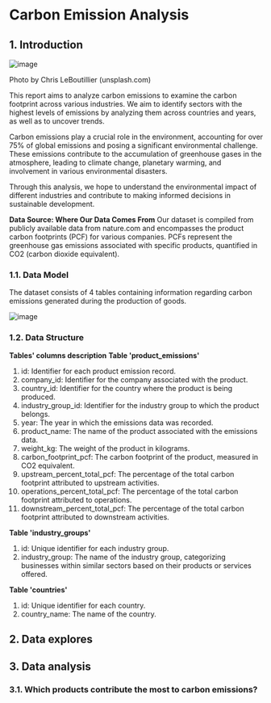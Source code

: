 # Carbon Emission Analysis
## 1. Introduction

![image](https://github.com/user-attachments/assets/ab401dcd-3f98-4175-a63a-3c1875067eb9)

Photo by Chris LeBoutillier (unsplash.com)

This report aims to analyze carbon emissions to examine the carbon footprint across various industries. We aim to identify sectors with the highest levels of emissions by analyzing them across countries and years, as well as to uncover trends.

Carbon emissions play a crucial role in the environment, accounting for over 75% of global emissions and posing a significant environmental challenge. These emissions contribute to the accumulation of greenhouse gases in the atmosphere, leading to climate change, planetary warming, and involvement in various environmental disasters.

Through this analysis, we hope to understand the environmental impact of different industries and contribute to making informed decisions in sustainable development.

**Data Source: Where Our Data Comes From**
Our dataset is compiled from publicly available data from nature.com and encompasses the product carbon footprints (PCF) for various companies. PCFs represent the greenhouse gas emissions associated with specific products, quantified in CO2 (carbon dioxide equivalent).

### 1.1. Data Model
The dataset consists of 4 tables containing information regarding carbon emissions generated during the production of goods.

![image](https://github.com/user-attachments/assets/6d8aec6d-739f-4a72-b57d-27728c1cafc3)

### 1.2. Data Structure
**Tables' columns description**
**Table 'product_emissions'**
1. id: Identifier for each product emission record.
2. company_id: Identifier for the company associated with the product.
3. country_id: Identifier for the country where the product is being produced.
4. industry_group_id: Identifier for the industry group to which the product belongs.
5. year: The year in which the emissions data was recorded.
6. product_name: The name of the product associated with the emissions data.
7. weight_kg: The weight of the product in kilograms.
8. carbon_footprint_pcf: The carbon footprint of the product, measured in CO2 equivalent.
9. upstream_percent_total_pcf: The percentage of the total carbon footprint attributed to upstream activities.
10. operations_percent_total_pcf: The percentage of the total carbon footprint attributed to operations.
11. downstream_percent_total_pcf: The percentage of the total carbon footprint attributed to downstream activities.

**Table 'industry_groups'**
1. id: Unique identifier for each industry group.
2. industry_group: The name of the industry group, categorizing businesses within similar sectors based on their products or services offered.

**Table 'countries'**
1. id: Unique identifier for each country.
2. country_name: The name of the country.

## 2. Data explores

## 3. Data analysis
### 3.1. Which products contribute the most to carbon emissions?



